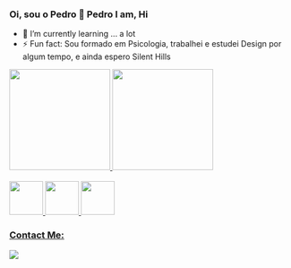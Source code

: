 ### Oi, sou o Pedro 👋 Pedro I am, Hi

- 🌱 I’m currently learning ... a lot
- ⚡ Fun fact: Sou formado em Psicologia, trabalhei e estudei Design por algum tempo, e ainda espero Silent Hills

<div>
<a href="https://github.com/BragaMPedro">
<img height="180em" src="https://github-readme-stats.vercel.app/api?username=BragaMPedro&show_icons=true&theme=dracula&include_all_commits=true&count_private=true"/>
<img height="180em" src="https://github-readme-stats.vercel.app/api/top-langs/?username=BragaMPedro&layout=compact&langs_count=7&theme=dracula"/>
</div>

<br/>
<img height="60em" src="https://cdn.jsdelivr.net/gh/devicons/devicon/icons/photoshop/photoshop-line.svg" />
<img height="60em" src="https://cdn.jsdelivr.net/gh/devicons/devicon/icons/illustrator/illustrator-line.svg" />
<img height="60em" src="https://cdn.jsdelivr.net/gh/devicons/devicon/icons/premierepro/premierepro-original.svg" />          

<h3> Contact Me: </h3>
<a href="https://www.linkedin.com/in/pedrobragaresume/">
<img src="https://img.shields.io/badge/LinkedIn-0077B5?style=for-the-badge&logo=linkedin&logoColor=white"/>
</a>
